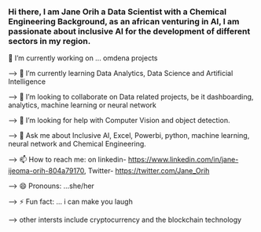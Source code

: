 ### Hi there, I am Jane Orih a Data Scientist with a Chemical Engineering Background, as an african venturing in AI, I am passionate about inclusive AI for the development of different sectors in my region.

<!--
**JaneOrih/JaneOrih** is a ✨ _special_ ✨ repository because its `README.md` (this file) appears on your GitHub profile.

Here are some ideas to get you started:

--> 🔭 I’m currently working on ... omdena projects

--> 🌱 I’m currently learning Data Analytics, Data Science and Artificial Intelligence

--> 👯 I’m looking to collaborate on Data related projects, be it dashboarding, analytics, machine learning or neural network

--> 🤔 I’m looking for help with Computer Vision and object detection.

--> 💬 Ask me about Inclusive AI, Excel, Powerbi, python, machine learning, neural network and Chemical Engineering.

--> 📫 How to reach me: on linkedin- https://www.linkedin.com/in/jane-ijeoma-orih-804a79170, Twitter- https://twitter.com/Jane_Orih

--> 😄 Pronouns: ...she/her

--> ⚡ Fun fact: ... i can make you laugh

--> other intersts include cryptocurrency and the blockchain technology
